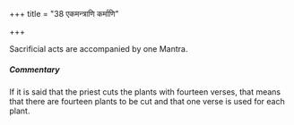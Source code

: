 +++
title = "38 एकमन्त्राणि कर्माणि"

+++

Sacrificial acts are accompanied by one Mantra.

#####  Commentary

If it is said that the priest cuts the plants with fourteen verses, that means that there are fourteen plants to be cut and that one verse is used for each plant.

